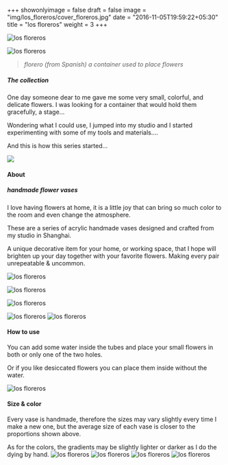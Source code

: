 +++
showonlyimage = false
draft = false
image = "img/los_floreros/cover_floreros.jpg"
date = "2016-11-05T19:59:22+05:30"
title = "los floreros"
weight = 3
+++
<!--more-->

![los floreros](/img/los_floreros/los_floreros_title.svg)


![los floreros](/img/los_floreros/all_floreros.jpg)

>*florero (from Spanish) a container used to place flowers* 

##### *The collection*

One day someone dear to me gave me some very small, colorful, and delicate flowers. I was looking for a container that would hold them gracefully, a stage...

Wondering what I could use, I jumped into my studio and I started experimenting with some of my tools and materials....

And this is how this series started...

[![](/img/los_floreros/florero_video.jpg)](https://www.vimeo.com/698493564)


#### About
##### *handmade flower vases*

I love having flowers at home, it is a little joy that can bring so much color to the room and even change the atmosphere. 

These are a series of acrylic handmade vases designed and crafted from my studio in Shanghai.

A unique decorative item for your home, or working space, that I hope will brighten up your day together with your favorite flowers.
Making every pair unrepeatable & uncommon.

![los floreros](/img/los_floreros/flowervases_poster.svg)
&nbsp;

![los floreros](/img/los_floreros/otto3.svg)

![los floreros](/img/los_floreros/floreros_long.jpg)

![los floreros](/img/los_floreros/the_spiral2.svg)
![los floreros](/img/los_floreros/floreros_long2.jpg)
&nbsp;

#### How to use

You can add some water inside the tubes and place your small flowers in both or only one of the two holes.

Or if you like desiccated flowers you can place them inside without the water.

![los floreros](/img/los_floreros/how_to.svg)

#### Size & color

Every vase is handmade, therefore the sizes may vary slightly every time I make a new one, but the average size of each vase is closer to the proportions shown above. 

As for the colors, the gradients may be slightly lighter or darker as I do the dying by hand.
![los floreros](/img/los_floreros/floreros_size.jpg)
![los floreros](/img/los_floreros/floreros_size2.jpg)
![los floreros](/img/los_floreros/floreros2.gif)
![los floreros](/img/los_floreros/los_floreros_end.svg)